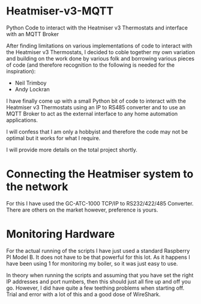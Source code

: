 # Heatmiser-v3-MQTT
Python Code to interact with the Heatmiser v3 Thermostats and interface with an MQTT Broker

After finding limitations on various implementations of code to interact with the Heatmiser v3 Thermostats, I decided to coble together my own variation and building on the work done by various folk and borrowing various pieces of code (and therefore recognition to the following is needed for the inspiration):
- Neil Trimboy
- Andy Lockran

I have finally come up with a small Python bit of code to interact with the Heatmiser v3 Thermostats using an IP to RS485 converter and to use an MQTT Broker to act as the external interface to any home automation applications.

I will confess that I am only a hobbyist and therefore the code may not be optimal but it works for what I require.

I will provide more details on the total project shortly.

# Connecting the Heatmiser system to the network

For this I have used the GC-ATC-1000 TCP/IP to RS232/422/485 Converter.  There are others on the market however, preference is yours.

# Monitoring Hardware

For the actual running of the scripts I have just used a standard Raspberry PI Model B.  It does not have to be that powerful for this lot.  As it happens I have been using 1 for monitoring my boiler, so it was just easy to use.

In theory when running the scripts and assuming that you have set the right IP addresses and port numbers, then this should just all fire up and off you go.  However, I did have quite a few teething problems when starting off.  Trial and error with a lot of this and a good dose of WireShark.
